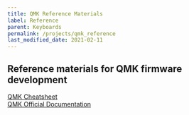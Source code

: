 ```yaml
---
title: QMK Reference Materials
label: Reference
parent: Keyboards
permalink: /projects/qmk_reference
last_modified_date: 2021-02-11
---
```


## Reference materials for QMK firmware development

[QMK Cheatsheet](https://jayliu50.github.io/qmk-cheatsheet/)  
[QMK Official Documentation](https://beta.docs.qmk.fm/)  


